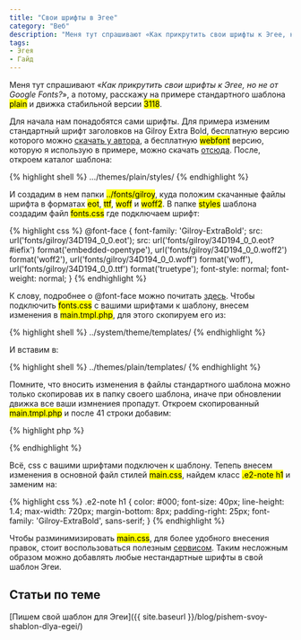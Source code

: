 ```yaml
---
title: "Свои шрифты в Эгее"
category: "Веб"
description: "Меня тут спрашивают «Как прикрутить свои шрифты к Эгее, но не от Google Fonts?», а потому, расскажу на примере стандартного шаблона <mark>plain</mark> и движка стабильной версии <mark>3118</mark>."
tags:
- Эгея
- Гайд
---
```


Меня тут спрашивают «*Как прикрутить свои шрифты к Эгее, но не от Google Fonts?*», а потому, расскажу на примере стандартного шаблона <mark>plain</mark> и движка стабильной версии <mark>3118</mark>.

Для начала нам понадобятся сами шрифты. Для примера изменим стандартный шрифт заголовков на Gilroy Extra Bold, бесплатную версию которого можно [скачать у автора][1], а бесплатную <mark>webfont</mark> версию, которую я использую в примере, можно скачать [отсюда][2]. После, откроем каталог шаблона:

{% highlight shell %}
.../themes/plain/styles/
{% endhighlight %}

И создадим в нем папки <mark>../fonts/gilroy</mark>, куда положим скачанные файлы шрифта в форматах <mark>eot</mark>, <mark>ttf</mark>, <mark>woff</mark> и <mark>woff2</mark>. В папке <mark>styles</mark> шаблона создадим файл <mark>fonts.css</mark> где подключаем шрифт:

{% highlight css %}
@font-face {
	font-family: 'Gilroy-ExtraBold';
	src: url('fonts/gilroy/34D194_0_0.eot');
	src: url('fonts/gilroy/34D194_0_0.eot?#iefix') format('embedded-opentype'),
	     url('fonts/gilroy/34D194_0_0.woff2') format('woff2'),
	     url('fonts/gilroy/34D194_0_0.woff') format('woff'),
	     url('fonts/gilroy/34D194_0_0.ttf') format('truetype');
	font-style: normal;
	font-weight: normal;
}
{% endhighlight %}

К слову, подробнее о @font-face можно почитать [здесь][3]. Чтобы подключить <mark>fonts.css</mark> с вашими шрифтами к шаблону, внесем изменения в <mark>main.tmpl.php</mark>, для этого скопируем его из:

{% highlight shell %}
../system/theme/templates/
{% endhighlight %}

И вставим в:

{% highlight shell %}
../themes/plain/templates/
{% endhighlight %}

Помните, что вносить изменения в файлы стандартного шаблона можно только скопировав их в папку своего шаблона, иначе при обновлении движка все ваши измнениея пропадут. Откроем скопированный <mark>main.tmpl.php</mark> и после 41 строки добавим:

{% highlight php %}
<?php _CSS ('fonts') ?>
{% endhighlight %}

Всё, css с вашими шрифтами подключен к шаблону. Тепепь внесем изменения в основной файл стилей <mark>main.css</mark>, найдем класс <mark>.e2-note h1</mark> и заменим на:

{% highlight css %}
.e2-note h1 {
	color: #000;
	font-size: 40px;
	line-height: 1.4;
	max-width: 720px;
	margin-bottom: 8px;
	padding-right: 25px;
	font-family: 'Gilroy-ExtraBold', sans-serif;
}
{% endhighlight %}

Чтобы разминимизировать <mark>main.css</mark>, для более удобного внесения правок, стоит воспользоваться полезным [сервисом][4]. Таким несложным образом можно добавлять любые нестандартные шрифты в свой шаблон Эгеи.

## Статьи по теме

[Пишем свой шаблон для Эгеи]({{ site.baseurl }}/blog/pishem-svoy-shablon-dlya-egei/)

[1]:	https://www.tinkov.info/gilroy.html
[2]:	https://www.myfonts.com/fonts/radomir-tinkov/gilroy/extra-bold/
[3]:	http://htmlbook.ru/css/font-face
[4]:	http://unminify.com/
